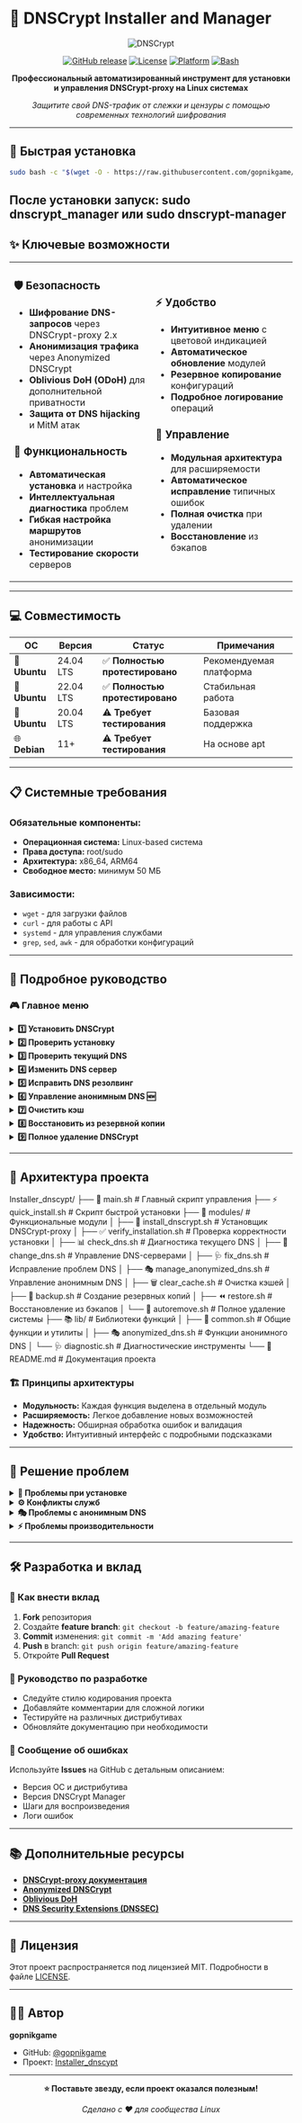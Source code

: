 # 🔐 DNSCrypt Installer and Manager

<div align="center">

![DNSCrypt](https://raw.githubusercontent.com/DNSCrypt/dnscrypt-proxy/master/logo.png)

[![GitHub release](https://img.shields.io/badge/version-2.1.0-blue.svg)](https://github.com/gopnikgame/Installer_dnscypt)
[![License](https://img.shields.io/badge/license-MIT-green.svg)](LICENSE)
[![Platform](https://img.shields.io/badge/platform-Linux-lightgrey.svg)](README.md)
[![Bash](https://img.shields.io/badge/bash-5.0%2B-orange.svg)](https://www.gnu.org/software/bash/)

**Профессиональный автоматизированный инструмент для установки и управления DNSCrypt-proxy на Linux системах**

*Защитите свой DNS-трафик от слежки и цензуры с помощью современных технологий шифрования*

</div>

---

## 🚀 Быстрая установка
```bash
sudo bash -c "$(wget -O - https://raw.githubusercontent.com/gopnikgame/Installer_dnscypt/main/quick_install.sh)"
```
**После установки запуск:**
sudo dnscrypt_manager или sudo dnscrypt-manager
---

## ✨ Ключевые возможности

<table>
<tr>
<td width="50%">

### 🛡️ **Безопасность**
- **Шифрование DNS-запросов** через DNSCrypt-proxy 2.x
- **Анонимизация трафика** через Anonymized DNSCrypt
- **Oblivious DoH (ODoH)** для дополнительной приватности
- **Защита от DNS hijacking** и MitM атак

### 🎯 **Функциональность**
- **Автоматическая установка** и настройка
- **Интеллектуальная диагностика** проблем
- **Гибкая настройка маршрутов** анонимизации
- **Тестирование скорости** серверов

</td>
<td width="50%">

### ⚡ **Удобство**
- **Интуитивное меню** с цветовой индикацией
- **Автоматическое обновление** модулей
- **Резервное копирование** конфигураций
- **Подробное логирование** операций

### 🔧 **Управление**
- **Модульная архитектура** для расширяемости
- **Автоматическое исправление** типичных ошибок
- **Полная очистка** при удалении
- **Восстановление** из бэкапов

</td>
</tr>
</table>

---

## 💻 Совместимость

| ОС | Версия | Статус | Примечания |
|---|---|---|---|
| 🐧 **Ubuntu** | 24.04 LTS | ✅ **Полностью протестировано** | Рекомендуемая платформа |
| 🐧 **Ubuntu** | 22.04 LTS | ✅ **Полностью протестировано** | Стабильная работа |
| 🐧 **Ubuntu** | 20.04 LTS | ⚠️ **Требует тестирования** | Базовая поддержка |
| 🌐 **Debian** | 11+ | ⚠️ **Требует тестирования** | На основе apt |


---

## 📋 Системные требования

### Обязательные компоненты:
- **Операционная система:** Linux-based система
- **Права доступа:** root/sudo
- **Архитектура:** x86_64, ARM64
- **Свободное место:** минимум 50 МБ

### Зависимости:
- `wget` - для загрузки файлов
- `curl` - для работы с API
- `systemd` - для управления службами
- `grep`, `sed`, `awk` - для обработки конфигураций

---

## 📖 Подробное руководство

### 🎮 Главное меню

<details>
<summary><b>1️⃣ Установить DNSCrypt</b></summary>

- 🔄 **Автоматическая установка** последней версии DNSCrypt-proxy
- ⚙️ **Создание системного сервиса** с автозапуском
- 🔧 **Базовая конфигурация** с оптимальными настройками
- 🛡️ **Проверка конфликтов** с systemd-resolved
- 📝 **Автоматическое резервное копирование** предыдущих настроек

</details>

<details>
<summary><b>2️⃣ Проверить установку</b></summary>

- ✅ **Проверка наличия** всех компонентов
- 🧪 **Тестирование DNS-резолвинга** с различными запросами
- 🔍 **Диагностика проблем** с детальными отчетами
- 📊 **Анализ производительности** и времени отклика
- 🔧 **Автоматические рекомендации** по исправлению

</details>

<details>
<summary><b>3️⃣ Проверить текущий DNS</b></summary>

- 📡 **Отображение активного DNS-сервера** и его характеристик
- ⏱️ **Измерение скорости резолвинга** для различных доменов
- 🌍 **Геолокация сервера** и информация о провайдере
- 🔒 **Проверка поддержки DNSSEC**, DoH, DoT
- 📈 **Статистика использования** и качества соединения

</details>

<details>
<summary><b>4️⃣ Изменить DNS сервер</b></summary>

**Предустановленные серверы:**
- 🌩️ **Cloudflare** (1.1.1.1) - быстро и приватно
- 🔍 **Google** (8.8.8.8) - стабильно и надежно
- 🛡️ **Quad9** (9.9.9.9) - с блокировкой вредоносных сайтов
- 🚫 **AdGuard** (94.140.14.14) - с блокировкой рекламы

**Настройки безопасности:**
- 🔐 **DNSSEC** - защита от подделки DNS-записей
- 📝 **NoLog** - отсутствие логирования запросов
- 🚯 **NoFilter** - отсутствие фильтрации контента

</details>

<details>
<summary><b>5️⃣ Исправить DNS резолвинг</b></summary>

- 🔍 **Автоматическая диагностика** распространенных проблем
- 🔧 **Исправление конфликтов** портов и служб
- ♻️ **Сброс кэша DNS** всех уровней
- 🔄 **Перезапуск служб** в правильном порядке
- 📋 **Детальные отчеты** о выполненных исправлениях

</details>

<details>
<summary><b>6️⃣ Управление анонимным DNS 🆕</b></summary>

#### 🔒 **Anonymized DNSCrypt**
- 🎭 **Скрытие IP-адреса** через сеть релеев
- 🛣️ **Настройка маршрутов** анонимизации
- 🔀 **Автоматический выбор** оптимальных релеев
- 🌐 **Поддержка wildcard-маршрутов**

#### 🕵️ **Oblivious DoH (ODoH)**
- 🔐 **Двойное шифрование** DNS-запросов
- 🔄 **Разделение знаний** между серверами
- 🛡️ **Защита метаданных** запросов
- ⚡ **Оптимизация производительности**

#### 🛠️ **Дополнительные возможности**
- 📊 **Тестирование скорости** серверов и релеев
- 🔧 **Продвинутые настройки** безопасности
- 📈 **Мониторинг качества** соединений
- 🚨 **Автоматическое исправление** конфигурации

</details>

<details>
<summary><b>7️⃣ Очистить кэш</b></summary>

- 🗑️ **Очистка DNS-кэша** системы
- 🔄 **Сброс кэша DNSCrypt-proxy**
- ♻️ **Перезагрузка резолвера** systemd-resolved
- 📝 **Очистка временных файлов** и логов

</details>

<details>
<summary><b>8️⃣ Восстановить из резервной копии</b></summary>

- 📁 **Список доступных бэкапов** с метаданными
- ⏪ **Восстановление конфигураций** с проверкой
- 🔄 **Откат к работающему состоянию**
- ✅ **Валидация** восстановленных настроек

</details>

<details>
<summary><b>9️⃣ Полное удаление DNSCrypt</b></summary>

⚠️ **Внимание: Необратимая операция!**

- 🗑️ **Полное удаление** DNSCrypt-proxy и конфигураций
- 🔄 **Восстановление стандартных** настроек DNS
- 🧹 **Очистка системы** от всех следов установки
- 📋 **Детальный отчет** об удаленных компонентах

</details>

---

## 📁 Архитектура проекта
Installer_dnscypt/
├── 📜 main.sh                          # Главный скрипт управления
├── ⚡ quick_install.sh                 # Скрипт быстрой установки
├── 📂 modules/                         # Функциональные модули
│   ├── 🔧 install_dnscrypt.sh          # Установщик DNSCrypt-proxy
│   ├── ✅ verify_installation.sh       # Проверка корректности установки
│   ├── 📊 check_dns.sh                 # Диагностика текущего DNS
│   ├── 🔄 change_dns.sh                # Управление DNS-серверами
│   ├── 🩺 fix_dns.sh                   # Исправление проблем DNS
│   ├── 🎭 manage_anonymized_dns.sh     # Управление анонимным DNS
│   ├── 🗑️ clear_cache.sh               # Очистка кэшей
│   ├── 💾 backup.sh                    # Создание резервных копий
│   ├── ⏪ restore.sh                   # Восстановление из бэкапов
│   └── 🧹 autoremove.sh                # Полное удаление системы
├── 📚 lib/                             # Библиотеки функций
│   ├── 🔧 common.sh                    # Общие функции и утилиты
│   ├── 🎭 anonymized_dns.sh            # Функции анонимного DNS
│   └── 🩺 diagnostic.sh                # Диагностические инструменты
└── 📖 README.md                        # Документация проекта

### 🏗️ Принципы архитектуры

- **Модульность:** Каждая функция выделена в отдельный модуль
- **Расширяемость:** Легкое добавление новых возможностей
- **Надежность:** Обширная обработка ошибок и валидация
- **Удобство:** Интуитивный интерфейс с подробными подсказками

---

## 🐛 Решение проблем

<details>
<summary><b>🔄 Проблемы при установке</b></summary>

### При первой установке может потребоваться перезагрузкаsudo reboot**Причина:** Изменения в сетевых настройках требуют перезагрузки для полного применения.

### Ошибки загрузки модулей# Принудительное обновление всех модулей
sudo dnscrypt_manager
# Выберите пункт "Обновить все модули"
</details>

<details>
<summary><b>⚙️ Конфликты служб</b></summary>

### Конфликты с systemd-resolved
Скрипт автоматически обнаруживает и решает конфликты, но при необходимости:sudo systemctl disable systemd-resolved
sudo systemctl stop systemd-resolved
### Порт 53 занят другим процессом# Автоматическое исправление
sudo dnscrypt_manager
# Выберите пункт 5: "Исправить DNS резолвинг"

# Или ручная диагностика
sudo lsof -i :53
sudo netstat -tulpn | grep :53
</details>

<details>
<summary><b>🎭 Проблемы с анонимным DNS</b></summary>

### Сообщения "incompatible with anonymization"
- **Причина:** Роутер не поддерживает фрагментированные UDP пакеты
- **Решение:** Включите опцию `skip_incompatible = true` в настройках

### Маршруты не работают# Используйте встроенное исправление
sudo dnscrypt_manager
# Пункт 6 → Пункт 7: "Исправить конфигурацию"
### Ошибки с релеями
- **Важно:** Серверы и релеи должны управляться разными организациями
- **Проверка:** Используйте просмотр доступных серверов и релеев в меню

### Отладка проблем
Включите подробное логирование:# В дополнительных настройках установите log_level = 3-5
</details>

<details>
<summary><b>⚡ Проблемы производительности</b></summary>

### Медленная работа анонимного DNS
1. **Тестируйте скорость серверов:**# Пункт 6 → Пункт 5: "Тестировать время отклика серверов"
2. **Выбирайте близкие релеи:**
   - Предпочитайте географически близкие релеи
   - Избегайте длинных маршрутов

3. **Оптимизируйте настройки:**
   - Уменьшите количество промежуточных узлов
   - Используйте быстрые и стабильные релеи

### Высокое время отклика DNS# Смените на более быстрые серверы
sudo dnscrypt_manager
# Пункт 4: "Изменить DNS сервер"
</details>

---

## 🛠️ Разработка и вклад

### 🤝 Как внести вклад

1. **Fork** репозитория
2. Создайте **feature branch**: `git checkout -b feature/amazing-feature`
3. **Commit** изменения: `git commit -m 'Add amazing feature'`
4. **Push** в branch: `git push origin feature/amazing-feature`
5. Откройте **Pull Request**

### 📝 Руководство по разработке

- Следуйте стилю кодирования проекта
- Добавляйте комментарии для сложной логики
- Тестируйте на различных дистрибутивах
- Обновляйте документацию при необходимости

### 🐛 Сообщение об ошибках

Используйте **Issues** на GitHub с детальным описанием:
- Версия ОС и дистрибутива
- Версия DNSCrypt Manager
- Шаги для воспроизведения
- Логи ошибок

---

## 📚 Дополнительные ресурсы

- **[DNSCrypt-proxy документация](https://github.com/DNSCrypt/dnscrypt-proxy/wiki)**
- **[Anonymized DNSCrypt](https://github.com/DNSCrypt/dnscrypt-proxy/wiki/Anonymized-DNS)**
- **[Oblivious DoH](https://tools.ietf.org/html/draft-pauly-dprive-oblivious-doh)**
- **[DNS Security Extensions (DNSSEC)](https://www.cloudflare.com/dns/dnssec/how-dnssec-works/)**

---

## 📄 Лицензия

Этот проект распространяется под лицензией MIT. Подробности в файле [LICENSE](LICENSE).

---

## 👨‍💻 Автор

**gopnikgame**
- GitHub: [@gopnikgame](https://github.com/gopnikgame)
- Проект: [Installer_dnscypt](https://github.com/gopnikgame/Installer_dnscypt)

---

<div align="center">

**⭐ Поставьте звезду, если проект оказался полезным!**

*Сделано с ❤️ для сообщества Linux*

</div>



